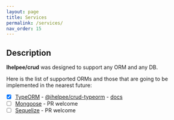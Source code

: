 ```yaml
---
layout: page
title: Services
permalink: /services/
nav_order: 15
---
```


## Description

**Ihelpee/crud** was designed to support any ORM and any DB.

Here is the list of supported ORMs and those that are going to be implemented in the nearest future:

- [x] [TypeORM](https://typeorm.io) - [@ihelpee/crud-typeorm](https://www.npmjs.com/package/@ihelpee/crud-typeorm) - [docs](service-typeorm/)
- [ ] [Mongoose](https://mongoosejs.com/) - PR welcome
- [ ] [Sequelize](http://docs.sequelizejs.com/) - PR welcome
